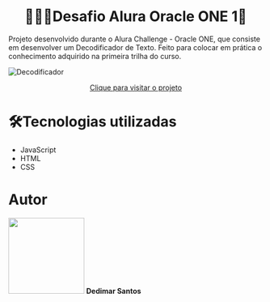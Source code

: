 <h1 align="center">👨🏿‍💻Desafio Alura Oracle ONE 1👨</h1>

Projeto desenvolvido durante o Alura Challenge - Oracle ONE, que consiste em desenvolver um Decodificador de Texto</a>. Feito para colocar em prática o conhecimento adquirido na primeira trilha do curso.

![Decodificador](https://user-images.githubusercontent.com/85937748/150862223-6f37347d-7093-4234-a393-8d6326042475.png)

<div align="center">
  <a href="https://decodificador-de-texto-dedimar.netlify.app/">Clique para visitar o projeto</a>
</div>

# 🛠️Tecnologias utilizadas
- JavaScript
- HTML 
- CSS 


# Autor
<img src="https://user-images.githubusercontent.com/85937748/150689406-ad12d7cb-f044-4f7a-9f26-8e48f74c018c.jpg" width="150"/>
<b>Dedimar Santos</b>
